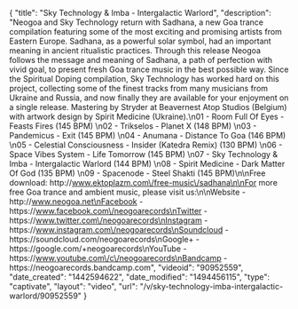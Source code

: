 {
    "title": "Sky Technology & Imba - Intergalactic Warlord",
    "description": "Neogoa and Sky Technology return with Sadhana, a new Goa trance compilation featuring some of the most exciting and promising artists from Eastern Europe. Sadhana, as a powerful solar symbol, had an important meaning in ancient ritualistic practices. Through this release Neogoa follows the message and meaning of Sadhana, a path of perfection with vivid goal, to present fresh Goa trance music in the best possible way. Since the Spiritual Doping compilation, Sky Technology has worked hard on this project, collecting some of the finest tracks from many musicians from Ukraine and Russia, and now finally they are available for your enjoyment on a single release. Mastering by Stryder at Beavernest Atop Studios (Belgium) with artwork design by Spirit Medicine (Ukraine).\n01 - Room Full Of Eyes - Feasts Fires (145 BPM) \n02 - Trikselos - Planet X (148 BPM) \n03 - Pandemicus - Exit (145 BPM) \n04 - Anumana - Distance To Goa (146 BPM) \n05 - Celestial Consciousness - Insider (Katedra Remix) (130 BPM) \n06 - Space Vibes System - Life Tomorrow (145 BPM) \n07 - Sky Technology & Imba - Intergalactic Warlord (144 BPM) \n08 - Spirit Medicine - Dark Matter Of God (135 BPM) \n09 - Spacenode - Steel Shakti (145 BPM)\n\nFree download: http:\/\/www.ektoplazm.com\/free-music\/sadhana\n\nFor more free Goa trance and ambient music, please visit us:\n\nWebsite - http:\/\/www.neogoa.net\nFacebook - https:\/\/www.facebook.com\/neogoarecords\nTwitter - https:\/\/www.twitter.com\/neogoarecords\nInstagram - https:\/\/www.instagram.com\/neogoarecords\nSoundcloud - https:\/\/soundcloud.com\/neogoarecords\nGoogle+ - https:\/\/google.com\/+neogoarecords\nYouTube - https:\/\/www.youtube.com\/c\/neogoarecords\nBandcamp - https:\/\/neogoarecords.bandcamp.com",
    "videoid": "90952559",
    "date_created": "1442594622",
    "date_modified": "1494456115",
    "type": "captivate",
    "layout": "video",
    "url": "\/v\/sky-technology-imba-intergalactic-warlord\/90952559"
}